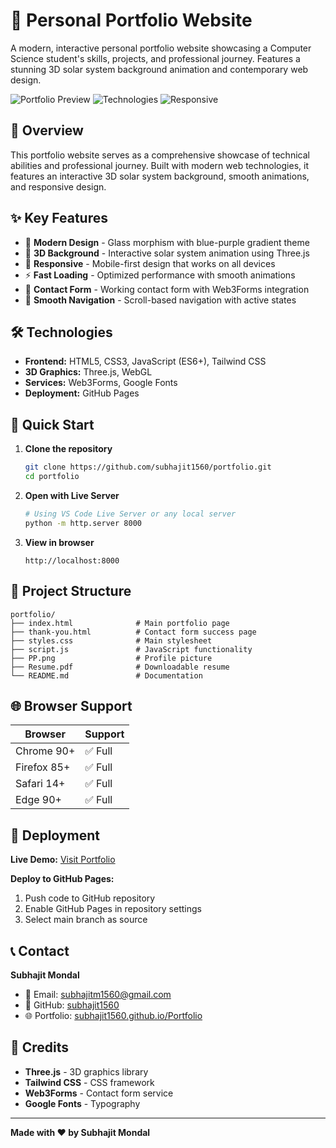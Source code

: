 # 🌟 Personal Portfolio Website

A modern, interactive personal portfolio website showcasing a Computer Science student's skills, projects, and professional journey. Features a stunning 3D solar system background animation and contemporary web design.

![Portfolio Preview](https://img.shields.io/badge/Status-Complete-brightgreen)
![Technologies](https://img.shields.io/badge/Technologies-HTML%20|%20CSS%20|%20JavaScript%20|%20Three.js-blue)
![Responsive](https://img.shields.io/badge/Responsive-Yes-green)

## 🎯 Overview

This portfolio website serves as a comprehensive showcase of technical abilities and professional journey. Built with modern web technologies, it features an interactive 3D solar system background, smooth animations, and responsive design.

## ✨ Key Features

- 🎨 **Modern Design** - Glass morphism with blue-purple gradient theme
- 🌌 **3D Background** - Interactive solar system animation using Three.js
- 📱 **Responsive** - Mobile-first design that works on all devices
- ⚡ **Fast Loading** - Optimized performance with smooth animations
- 📧 **Contact Form** - Working contact form with Web3Forms integration
- 🎯 **Smooth Navigation** - Scroll-based navigation with active states

## 🛠️ Technologies

- **Frontend:** HTML5, CSS3, JavaScript (ES6+), Tailwind CSS
- **3D Graphics:** Three.js, WebGL
- **Services:** Web3Forms, Google Fonts
- **Deployment:** GitHub Pages

## 🚀 Quick Start

1. **Clone the repository**
   ```bash
   git clone https://github.com/subhajit1560/portfolio.git
   cd portfolio
   ```

2. **Open with Live Server**
   ```bash
   # Using VS Code Live Server or any local server
   python -m http.server 8000
   ```

3. **View in browser**
   ```
   http://localhost:8000
   ```

## 📁 Project Structure

```
portfolio/
├── index.html              # Main portfolio page
├── thank-you.html          # Contact form success page  
├── styles.css              # Main stylesheet
├── script.js               # JavaScript functionality
├── PP.png                  # Profile picture
├── Resume.pdf              # Downloadable resume
└── README.md               # Documentation
```

## 🌐 Browser Support

| Browser | Support |
|---------|---------|
| Chrome 90+ | ✅ Full |
| Firefox 85+ | ✅ Full |
| Safari 14+ | ✅ Full |
| Edge 90+ | ✅ Full |

## 🚀 Deployment

**Live Demo:** [Visit Portfolio](https://subhajit1560.github.io/Portfolio/)

**Deploy to GitHub Pages:**
1. Push code to GitHub repository
2. Enable GitHub Pages in repository settings
3. Select main branch as source

## 📞 Contact

**Subhajit Mondal**
- 📧 Email: subhajitm1560@gmail.com
- 🐙 GitHub: [subhajit1560](https://github.com/subhajit1560)
- 🌐 Portfolio: [subhajit1560.github.io/Portfolio](https://subhajit1560.github.io/Portfolio/)

## 🙏 Credits

- **Three.js** - 3D graphics library
- **Tailwind CSS** - CSS framework  
- **Web3Forms** - Contact form service
- **Google Fonts** - Typography

---

**Made with ❤️ by Subhajit Mondal**
